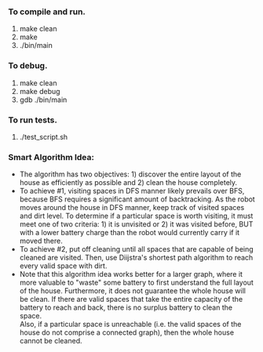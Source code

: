 ### To compile and run. 
1) make clean
2) make
3) ./bin/main

### To debug.
1) make clean
2) make debug
3) gdb ./bin/main

### To run tests.
1) ./test_script.sh

### Smart Algorithm Idea:
- The algorithm has two objectives: 1) discover the entire layout of the house as efficiently as possible and 2) clean the house completely.
- To achieve #1, visiting spaces in DFS manner likely prevails over BFS, because BFS requires a significant amount of backtracking.
  As the robot moves around the house in DFS manner, keep track of visited spaces and dirt level. 
  To determine if a particular space is worth visiting, it must meet one of two criteria: 1) it is unvisited or 2) it was visited before, BUT with a lower battery charge than the robot would currently carry if it moved there. 
- To achieve #2, put off cleaning until all spaces that are capable of being cleaned are visited. 
  Then, use Diijstra's shortest path algorithm to reach every valid space with dirt. 
- Note that this algorithm idea works better for a larger graph, where it more valuable to "waste" some battery to first understand the full layout of the house. 
  Furthermore, it does not guarantee the whole house will be clean. If there are valid spaces that take the entire capacity of the battery to reach and back, there is no surplus battery to clean the space.  
  Also, if a particular space is unreachable (i.e. the valid spaces of the house do not comprise a connected graph), then the whole house cannot be cleaned.
